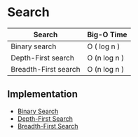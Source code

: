 # Search

| Search 	              | Big-O Time  	   |
|-----------------------|-----------------|
| Binary search         | O ( log n )  	  |
| Depth-First search	   | O (n log n )  	 |
| Breadth-First search	 | O (n log n )	   |

## Implementation
- [Binary Search](implementation/binary_search.py)
- [Depth-First Search](implementation/bst_depth_first_search.py)
- [Breadth-First Search](implementation/bst_breadth_first_search.py)

